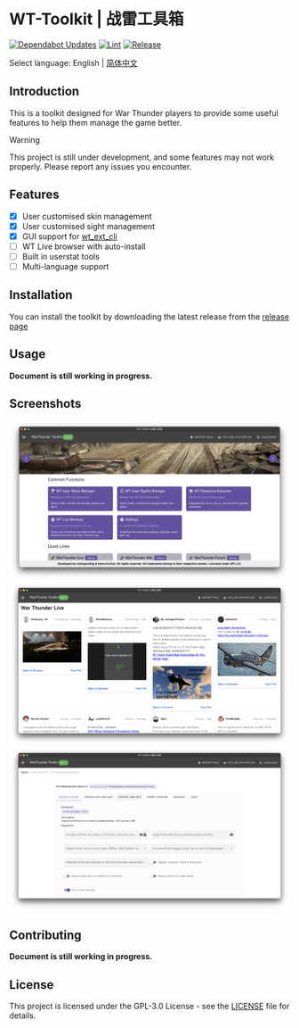# WT-Toolkit | 战雷工具箱

[![Dependabot Updates](https://github.com/axiangcoding/WT-Toolkit/actions/workflows/dependabot/dependabot-updates/badge.svg)](https://github.com/axiangcoding/WT-Toolkit/actions/workflows/dependabot/dependabot-updates) [![Lint](https://github.com/axiangcoding/WT-Toolkit/actions/workflows/lint.yml/badge.svg)](https://github.com/axiangcoding/WT-Toolkit/actions/workflows/lint.yml) [![Release](https://github.com/axiangcoding/WT-Toolkit/actions/workflows/release.yml/badge.svg)](https://github.com/axiangcoding/WT-Toolkit/actions/workflows/release.yml)

Select language: English | [简体中文](README.zh-CN.md)

## Introduction

This is a toolkit designed for War Thunder players to provide some useful features to help them manage the game better.

> [!warning]
> This project is still under development, and some features may not work properly. Please report any issues you encounter.

## Features

- [x] User customised skin management
- [x] User customised sight management
- [x] GUI support for [wt_ext_cli](https://github.com/Warthunder-Open-Source-Foundation/wt_ext_cli)
- [ ] WT Live browser with auto-install
- [ ] Built in userstat tools
- [ ] Multi-language support

## Installation

You can install the toolkit by downloading the latest release from the [release page](https://github.com/axiangcoding/WT-Toolkit/releases)

## Usage

**Document is still working in progress.**

## Screenshots
<!-- TODO: Make sure to update -->
![home](https://raw.githubusercontent.com/axiangcoding/WT-Toolkit/lf/screenshots/home.png)
![wt live](https://raw.githubusercontent.com/axiangcoding/WT-Toolkit/lf/screenshots/live.png)
![ext](https://raw.githubusercontent.com/axiangcoding/WT-Toolkit/lf/screenshots/ext.png)

## Contributing

**Document is still working in progress.**

## License

This project is licensed under the GPL-3.0 License - see the [LICENSE](LICENSE) file for details.
